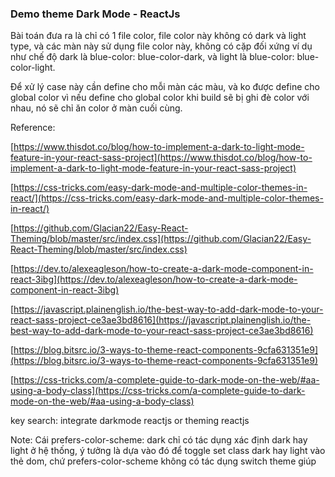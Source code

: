 ### Demo theme Dark Mode - ReactJs


Bài toán đưa ra là chỉ có 1 file color, file color này không có dark và light type, và các màn này sử dụng file color này,
không có cặp đối xứng ví dụ như chế độ dark là blue-color: blue-color-dark, và light là blue-color: blue-color-light.

Để xử lý case này cần define cho mỗi màn các màu, và ko được define cho global color vì nếu define cho global color khi build
sẽ bị ghi đè color với nhau, nó sẽ chỉ ăn color ở màn cuối cùng.


Reference: 


[https://www.thisdot.co/blog/how-to-implement-a-dark-to-light-mode-feature-in-your-react-sass-project](https://www.thisdot.co/blog/how-to-implement-a-dark-to-light-mode-feature-in-your-react-sass-project)

[https://css-tricks.com/easy-dark-mode-and-multiple-color-themes-in-react/](https://css-tricks.com/easy-dark-mode-and-multiple-color-themes-in-react/)

[https://github.com/Glacian22/Easy-React-Theming/blob/master/src/index.css](https://github.com/Glacian22/Easy-React-Theming/blob/master/src/index.css)

[https://dev.to/alexeagleson/how-to-create-a-dark-mode-component-in-react-3ibg](https://dev.to/alexeagleson/how-to-create-a-dark-mode-component-in-react-3ibg)

[https://javascript.plainenglish.io/the-best-way-to-add-dark-mode-to-your-react-sass-project-ce3ae3bd8616](https://javascript.plainenglish.io/the-best-way-to-add-dark-mode-to-your-react-sass-project-ce3ae3bd8616)

[https://blog.bitsrc.io/3-ways-to-theme-react-components-9cfa631351e9](https://blog.bitsrc.io/3-ways-to-theme-react-components-9cfa631351e9)


[https://css-tricks.com/a-complete-guide-to-dark-mode-on-the-web/#aa-using-a-body-class](https://css-tricks.com/a-complete-guide-to-dark-mode-on-the-web/#aa-using-a-body-class)

key search: integrate darkmode reactjs or theming reactjs


Note: Cái prefers-color-scheme: dark chỉ có tác dụng xác định dark hay light ở hệ thống, 
ý tưởng là dựa vào đó để toggle set class dark hay light vào thẻ dom, 
chứ prefers-color-scheme không có tác dụng switch theme giúp
